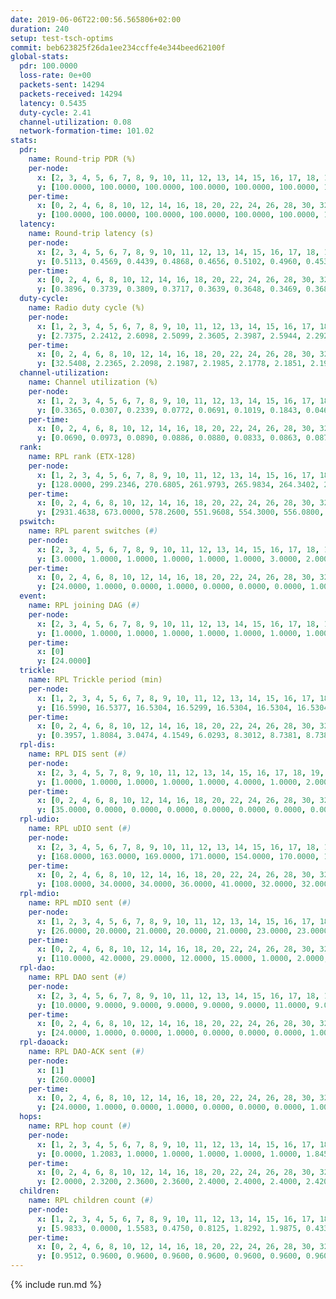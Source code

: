 ```yaml
---
date: 2019-06-06T22:00:56.565806+02:00
duration: 240
setup: test-tsch-optims
commit: beb623825f26da1ee234ccffe4e344beed62100f
global-stats:
  pdr: 100.0000
  loss-rate: 0e+00
  packets-sent: 14294
  packets-received: 14294
  latency: 0.5435
  duty-cycle: 2.41
  channel-utilization: 0.08
  network-formation-time: 101.02
stats:
  pdr:
    name: Round-trip PDR (%)
    per-node:
      x: [2, 3, 4, 5, 6, 7, 8, 9, 10, 11, 12, 13, 14, 15, 16, 17, 18, 19, 20, 21, 22, 23, 24, 25]
      y: [100.0000, 100.0000, 100.0000, 100.0000, 100.0000, 100.0000, 100.0000, 100.0000, 100.0000, 100.0000, 100.0000, 100.0000, 100.0000, 100.0000, 100.0000, 100.0000, 100.0000, 100.0000, 100.0000, 100.0000, 100.0000, 100.0000, 100.0000, 100.0000]
    per-time:
      x: [0, 2, 4, 6, 8, 10, 12, 14, 16, 18, 20, 22, 24, 26, 28, 30, 32, 34, 36, 38, 40, 42, 44, 46, 48, 50, 52, 54, 56, 58, 60, 62, 64, 66, 68, 70, 72, 74, 76, 78, 80, 82, 84, 86, 88, 90, 92, 94, 96, 98, 100, 102, 104, 106, 108, 110, 112, 114, 116, 118, 120, 122, 124, 126, 128, 130, 132, 134, 136, 138, 140, 142, 144, 146, 148, 150, 152, 154, 156, 158, 160, 162, 164, 166, 168, 170, 172, 174, 176, 178, 180, 182, 184, 186, 188, 190, 192, 194, 196, 198, 200, 202, 204, 206, 208, 210, 212, 214, 216, 218, 220, 222, 224, 226, 228, 230, 232, 234, 236, 238]
      y: [100.0000, 100.0000, 100.0000, 100.0000, 100.0000, 100.0000, 100.0000, 100.0000, 100.0000, 100.0000, 100.0000, 100.0000, 100.0000, 100.0000, 100.0000, 100.0000, 100.0000, 100.0000, 100.0000, 100.0000, 100.0000, 100.0000, 100.0000, 100.0000, 100.0000, 100.0000, 100.0000, 100.0000, 100.0000, 100.0000, 100.0000, 100.0000, 100.0000, 100.0000, 100.0000, 100.0000, 100.0000, 100.0000, 100.0000, 100.0000, 100.0000, 100.0000, 100.0000, 100.0000, 100.0000, 100.0000, 100.0000, 100.0000, 100.0000, 100.0000, 100.0000, 100.0000, 100.0000, 100.0000, 100.0000, 100.0000, 100.0000, 100.0000, 100.0000, 100.0000, 100.0000, 100.0000, 100.0000, 100.0000, 100.0000, 100.0000, 100.0000, 100.0000, 100.0000, 100.0000, 100.0000, 100.0000, 100.0000, 100.0000, 100.0000, 100.0000, 100.0000, 100.0000, 100.0000, 100.0000, 100.0000, 100.0000, 100.0000, 100.0000, 100.0000, 100.0000, 100.0000, 100.0000, 100.0000, 100.0000, 100.0000, 100.0000, 100.0000, 100.0000, 100.0000, 100.0000, 100.0000, 100.0000, 100.0000, 100.0000, 100.0000, 100.0000, 100.0000, 100.0000, 100.0000, 100.0000, 100.0000, 100.0000, 100.0000, 100.0000, 100.0000, 100.0000, 100.0000, 100.0000, 100.0000, 100.0000, 100.0000, 100.0000, 100.0000, 100.0000]
  latency:
    name: Round-trip latency (s)
    per-node:
      x: [2, 3, 4, 5, 6, 7, 8, 9, 10, 11, 12, 13, 14, 15, 16, 17, 18, 19, 20, 21, 22, 23, 24, 25]
      y: [0.5113, 0.4569, 0.4439, 0.4868, 0.4656, 0.5102, 0.4960, 0.4538, 0.4792, 0.5037, 0.4694, 0.4825, 0.5635, 0.4969, 0.5468, 0.5391, 0.5503, 0.5724, 0.7325, 0.5083, 0.6945, 0.6800, 0.7366, 0.6895]
    per-time:
      x: [0, 2, 4, 6, 8, 10, 12, 14, 16, 18, 20, 22, 24, 26, 28, 30, 32, 34, 36, 38, 40, 42, 44, 46, 48, 50, 52, 54, 56, 58, 60, 62, 64, 66, 68, 70, 72, 74, 76, 78, 80, 82, 84, 86, 88, 90, 92, 94, 96, 98, 100, 102, 104, 106, 108, 110, 112, 114, 116, 118, 120, 122, 124, 126, 128, 130, 132, 134, 136, 138, 140, 142, 144, 146, 148, 150, 152, 154, 156, 158, 160, 162, 164, 166, 168, 170, 172, 174, 176, 178, 180, 182, 184, 186, 188, 190, 192, 194, 196, 198, 200, 202, 204, 206, 208, 210, 212, 214, 216, 218, 220, 222, 224, 226, 228, 230, 232, 234, 236, 238]
      y: [0.3896, 0.3739, 0.3809, 0.3717, 0.3639, 0.3648, 0.3469, 0.3689, 0.3949, 0.3903, 0.3313, 0.3971, 0.3580, 0.4100, 0.3389, 0.3671, 0.3719, 0.3757, 0.3273, 0.3365, 0.3307, 0.3252, 0.3375, 0.2872, 0.2909, 0.3121, 0.3453, 0.3282, 0.3105, 0.3377, 0.3288, 0.3376, 0.3542, 0.3503, 0.3656, 0.3351, 0.3480, 0.3577, 0.3085, 0.3178, 0.3054, 0.3140, 0.2968, 0.3091, 0.3217, 0.3126, 0.3288, 0.3009, 0.3128, 0.3353, 0.3324, 0.3078, 0.3412, 0.3202, 0.3581, 0.3409, 0.3513, 0.3206, 0.2863, 0.2983, 0.3298, 0.3220, 0.3373, 0.3529, 0.3443, 0.4738, 0.3171, 0.3087, 0.3392, 0.3476, 0.3632, 0.4670, 0.5735, 0.4250, 0.3302, 0.3274, 0.3428, 0.5728, 0.6645, 0.6186, 0.5479, 0.3044, 0.3470, 0.7401, 1.0951, 0.8246, 0.5985, 0.5722, 0.4521, 0.7572, 1.1090, 0.8452, 0.5519, 0.5870, 0.4178, 0.7352, 1.2844, 1.2074, 0.8942, 0.6352, 0.5808, 0.8321, 1.2784, 1.2811, 1.2755, 1.0655, 0.7969, 0.8497, 1.2637, 1.2580, 1.2579, 1.2702, 1.2013, 1.0556, 1.2646, 1.2539, 1.2612, 1.2874, 1.2308, 1.2781]
  duty-cycle:
    name: Radio duty cycle (%)
    per-node:
      x: [1, 2, 3, 4, 5, 6, 7, 8, 9, 10, 11, 12, 13, 14, 15, 16, 17, 18, 19, 20, 21, 22, 23, 24, 25]
      y: [2.7375, 2.2412, 2.6098, 2.5099, 2.3605, 2.3987, 2.5944, 2.2922, 2.2865, 2.3303, 2.3261, 2.2761, 2.5655, 2.3180, 2.6571, 2.3942, 2.3535, 2.4171, 2.4670, 2.6262, 2.5374, 2.4500, 2.5838, 2.6208, 2.4791]
    per-time:
      x: [0, 2, 4, 6, 8, 10, 12, 14, 16, 18, 20, 22, 24, 26, 28, 30, 32, 34, 36, 38, 40, 42, 44, 46, 48, 50, 52, 54, 56, 58, 60, 62, 64, 66, 68, 70, 72, 74, 76, 78, 80, 82, 84, 86, 88, 90, 92, 94, 96, 98, 100, 102, 104, 106, 108, 110, 112, 114, 116, 118, 120, 122, 124, 126, 128, 130, 132, 134, 136, 138, 140, 142, 144, 146, 148, 150, 152, 154, 156, 158, 160, 162, 164, 166, 168, 170, 172, 174, 176, 178, 180, 182, 184, 186, 188, 190, 192, 194, 196, 198, 200, 202, 204, 206, 208, 210, 212, 214, 216, 218, 220, 222, 224, 226, 228, 230, 232, 234, 236, 238]
      y: [32.5408, 2.2365, 2.2098, 2.1987, 2.1985, 2.1778, 2.1851, 2.1915, 2.1917, 2.2025, 2.1852, 2.1846, 2.1957, 2.1852, 2.2351, 2.1751, 2.1904, 2.1936, 2.2038, 2.1763, 2.1958, 2.1739, 2.1805, 2.2211, 2.1941, 2.1816, 2.1923, 2.2236, 2.1868, 2.1800, 2.2018, 2.1962, 2.2113, 2.1816, 2.1864, 2.1941, 2.1734, 2.1771, 2.1961, 2.1915, 2.1795, 2.1768, 2.1967, 2.1810, 2.1850, 2.1993, 2.1835, 2.1800, 2.1846, 2.1877, 2.1848, 2.1846, 2.1927, 2.1990, 2.1698, 2.1898, 2.1743, 2.1845, 2.1801, 2.1732, 2.1698, 2.1849, 2.1743, 2.1792, 2.1826, 2.1933, 2.1783, 2.1947, 2.1870, 2.4587, 2.3260, 2.3443, 2.2608, 2.4240, 2.2872, 2.2534, 2.2370, 2.1932, 2.1988, 2.1823, 2.1780, 2.2122, 2.1937, 2.1863, 2.1870, 2.2106, 2.2290, 2.2020, 2.1914, 2.2096, 2.1978, 2.1780, 2.1974, 2.1967, 2.1910, 2.1936, 2.1947, 2.1957, 2.1978, 2.2000, 2.2183, 2.1956, 2.2000, 2.1941, 2.2014, 2.2015, 2.1968, 2.1988, 2.2047, 2.1988, 2.1854, 2.1878, 2.1876, 2.1963, 2.1916, 2.1776, 2.1673, 2.1807, 2.2045, 2.1640]
  channel-utilization:
    name: Channel utilization (%)
    per-node:
      x: [1, 2, 3, 4, 5, 6, 7, 8, 9, 10, 11, 12, 13, 14, 15, 16, 17, 18, 19, 20, 21, 22, 23, 24, 25]
      y: [0.3365, 0.0307, 0.2339, 0.0772, 0.0691, 0.1019, 0.1843, 0.0466, 0.0457, 0.0783, 0.0321, 0.0465, 0.1076, 0.0314, 0.2151, 0.0561, 0.0569, 0.0486, 0.0621, 0.0310, 0.1155, 0.0431, 0.0316, 0.0322, 0.0336]
    per-time:
      x: [0, 2, 4, 6, 8, 10, 12, 14, 16, 18, 20, 22, 24, 26, 28, 30, 32, 34, 36, 38, 40, 42, 44, 46, 48, 50, 52, 54, 56, 58, 60, 62, 64, 66, 68, 70, 72, 74, 76, 78, 80, 82, 84, 86, 88, 90, 92, 94, 96, 98, 100, 102, 104, 106, 108, 110, 112, 114, 116, 118, 120, 122, 124, 126, 128, 130, 132, 134, 136, 138, 140, 142, 144, 146, 148, 150, 152, 154, 156, 158, 160, 162, 164, 166, 168, 170, 172, 174, 176, 178, 180, 182, 184, 186, 188, 190, 192, 194, 196, 198, 200, 202, 204, 206, 208, 210, 212, 214, 216, 218, 220, 222, 224, 226, 228, 230, 232, 234, 236, 238]
      y: [0.0690, 0.0973, 0.0890, 0.0886, 0.0880, 0.0833, 0.0863, 0.0871, 0.0877, 0.0933, 0.0874, 0.0860, 0.0915, 0.0861, 0.1068, 0.0814, 0.0882, 0.0916, 0.0937, 0.0826, 0.0889, 0.0808, 0.0848, 0.0946, 0.0851, 0.0806, 0.0853, 0.0965, 0.0844, 0.0813, 0.0879, 0.0853, 0.0924, 0.0839, 0.0860, 0.0903, 0.0817, 0.0850, 0.0926, 0.0848, 0.0813, 0.0797, 0.0854, 0.0817, 0.0835, 0.0870, 0.0828, 0.0827, 0.0823, 0.0846, 0.0816, 0.0824, 0.0851, 0.0896, 0.0788, 0.0863, 0.0812, 0.0843, 0.0820, 0.0780, 0.0787, 0.0839, 0.0802, 0.0826, 0.0831, 0.0873, 0.0797, 0.0849, 0.0835, 0.1564, 0.0659, 0.0793, 0.0468, 0.1308, 0.0374, 0.0235, 0.0338, 0.0831, 0.0884, 0.0836, 0.0830, 0.0901, 0.0846, 0.0821, 0.0805, 0.0876, 0.0923, 0.0841, 0.0815, 0.0877, 0.0843, 0.0781, 0.0854, 0.0843, 0.0820, 0.0823, 0.0826, 0.0848, 0.0844, 0.0866, 0.0897, 0.0830, 0.0829, 0.0827, 0.0857, 0.0865, 0.0857, 0.0861, 0.0892, 0.0858, 0.0812, 0.0820, 0.0827, 0.0827, 0.0838, 0.0788, 0.0763, 0.0813, 0.0888, 0.0731]
  rank:
    name: RPL rank (ETX-128)
    per-node:
      x: [1, 2, 3, 4, 5, 6, 7, 8, 9, 10, 11, 12, 13, 14, 15, 16, 17, 18, 19, 20, 21, 22, 23, 24, 25]
      y: [128.0000, 299.2346, 270.6805, 261.9793, 265.9834, 264.3402, 289.7095, 452.3712, 470.9215, 395.1065, 596.6305, 412.8107, 450.2705, 596.9438, 433.8689, 592.5952, 495.6245, 656.8408, 875.5565, 757.1165, 874.0122, 748.4040, 781.2612, 821.5144, 800.1134]
    per-time:
      x: [0, 2, 4, 6, 8, 10, 12, 14, 16, 18, 20, 22, 24, 26, 28, 30, 32, 34, 36, 38, 40, 42, 44, 46, 48, 50, 52, 54, 56, 58, 60, 62, 64, 66, 68, 70, 72, 74, 76, 78, 80, 82, 84, 86, 88, 90, 92, 94, 96, 98, 100, 102, 104, 106, 108, 110, 112, 114, 116, 118, 120, 122, 124, 126, 128, 130, 132, 134, 136, 138, 140, 142, 144, 146, 148, 150, 152, 154, 156, 158, 160, 162, 164, 166, 168, 170, 172, 174, 176, 178, 180, 182, 184, 186, 188, 190, 192, 194, 196, 198, 200, 202, 204, 206, 208, 210, 212, 214, 216, 218, 220, 222, 224, 226, 228, 230, 232, 234, 236, 238]
      y: [2931.4638, 673.0000, 578.2600, 551.9608, 554.3000, 556.0800, 563.0000, 552.4118, 561.3000, 545.2830, 531.2400, 557.7400, 599.1569, 607.1961, 643.9600, 673.4600, 628.8400, 623.9245, 609.9400, 597.9074, 584.3200, 584.3137, 580.2407, 541.1200, 534.5849, 506.9800, 491.7400, 526.3846, 515.5192, 524.6863, 528.3200, 535.2157, 532.1852, 544.3200, 553.5385, 532.5800, 533.6731, 548.9038, 557.9434, 513.0784, 454.5600, 455.7600, 458.1000, 452.5000, 452.6667, 459.4231, 450.4510, 441.1200, 439.9800, 440.1000, 444.1400, 443.5800, 443.4600, 447.0000, 439.3333, 443.1154, 444.2400, 458.7800, 454.4600, 459.5400, 457.4118, 468.5294, 494.2941, 489.8400, 490.5800, 491.1569, 474.7736, 466.4815, 453.6800, 406.3092, 395.4807, 399.3266, 391.4186, 400.5490, 493.5396, 469.9909, 399.7356, 451.0392, 449.3000, 444.9216, 440.9216, 509.7200, 514.0000, 511.3000, 503.6038, 507.7843, 478.3148, 463.8800, 480.7600, 486.2000, 490.2115, 486.0784, 495.4118, 498.4808, 497.9000, 486.9020, 480.0400, 478.4038, 477.5294, 473.3774, 463.2200, 468.9200, 453.1600, 451.0980, 452.3529, 449.8800, 450.8039, 443.6600, 447.6600, 447.6923, 445.7000, 445.8600, 449.1373, 448.1200, 445.2400, 445.4200, 445.9400, 448.0784, 444.8600, 446.6200]
  pswitch:
    name: RPL parent switches (#)
    per-node:
      x: [2, 3, 4, 5, 6, 7, 8, 9, 10, 11, 12, 13, 14, 15, 16, 17, 18, 19, 20, 21, 22, 23, 24, 25]
      y: [3.0000, 1.0000, 1.0000, 1.0000, 1.0000, 1.0000, 3.0000, 2.0000, 3.0000, 9.0000, 3.0000, 4.0000, 9.0000, 4.0000, 12.0000, 5.0000, 5.0000, 8.0000, 10.0000, 5.0000, 11.0000, 6.0000, 4.0000, 8.0000]
    per-time:
      x: [0, 2, 4, 6, 8, 10, 12, 14, 16, 18, 20, 22, 24, 26, 28, 30, 32, 34, 36, 38, 40, 42, 44, 46, 48, 50, 52, 54, 56, 58, 60, 62, 64, 66, 68, 70, 72, 74, 76, 78, 80, 82, 84, 86, 88, 90, 92, 94, 96, 98, 100, 102, 104, 106, 108, 110, 112, 114, 116, 118, 120, 122, 124, 126, 128, 130, 132, 134, 136, 138, 140, 142, 144, 146, 148, 150, 152, 154, 156, 158, 160, 162, 164, 166, 168, 170, 172, 174, 176, 178, 180, 182, 184, 186, 188, 190, 192, 194, 196, 198, 200, 202, 204, 206, 208, 210, 212, 214, 216, 218, 220, 222, 224, 226, 228, 230, 232, 234, 236]
      y: [24.0000, 1.0000, 0.0000, 1.0000, 0.0000, 0.0000, 0.0000, 1.0000, 0.0000, 3.0000, 0.0000, 0.0000, 1.0000, 1.0000, 0.0000, 0.0000, 0.0000, 3.0000, 0.0000, 4.0000, 0.0000, 1.0000, 4.0000, 0.0000, 3.0000, 0.0000, 0.0000, 2.0000, 2.0000, 1.0000, 0.0000, 1.0000, 4.0000, 0.0000, 2.0000, 0.0000, 2.0000, 2.0000, 3.0000, 1.0000, 0.0000, 0.0000, 0.0000, 0.0000, 1.0000, 2.0000, 1.0000, 0.0000, 0.0000, 0.0000, 0.0000, 0.0000, 0.0000, 1.0000, 1.0000, 2.0000, 0.0000, 0.0000, 0.0000, 0.0000, 1.0000, 1.0000, 1.0000, 0.0000, 0.0000, 1.0000, 3.0000, 4.0000, 0.0000, 0.0000, 0.0000, 0.0000, 0.0000, 1.0000, 1.0000, 0.0000, 0.0000, 1.0000, 0.0000, 1.0000, 1.0000, 0.0000, 0.0000, 0.0000, 3.0000, 1.0000, 4.0000, 0.0000, 0.0000, 0.0000, 2.0000, 1.0000, 1.0000, 2.0000, 0.0000, 1.0000, 0.0000, 2.0000, 1.0000, 3.0000, 0.0000, 0.0000, 0.0000, 1.0000, 1.0000, 0.0000, 1.0000, 0.0000, 0.0000, 2.0000, 0.0000, 0.0000, 1.0000, 0.0000, 0.0000, 0.0000, 0.0000, 1.0000, 0.0000]
  event:
    name: RPL joining DAG (#)
    per-node:
      x: [2, 3, 4, 5, 6, 7, 8, 9, 10, 11, 12, 13, 14, 15, 16, 17, 18, 19, 20, 21, 22, 23, 24, 25]
      y: [1.0000, 1.0000, 1.0000, 1.0000, 1.0000, 1.0000, 1.0000, 1.0000, 1.0000, 1.0000, 1.0000, 1.0000, 1.0000, 1.0000, 1.0000, 1.0000, 1.0000, 1.0000, 1.0000, 1.0000, 1.0000, 1.0000, 1.0000, 1.0000]
    per-time:
      x: [0]
      y: [24.0000]
  trickle:
    name: RPL Trickle period (min)
    per-node:
      x: [1, 2, 3, 4, 5, 6, 7, 8, 9, 10, 11, 12, 13, 14, 15, 16, 17, 18, 19, 20, 21, 22, 23, 24, 25]
      y: [16.5990, 16.5377, 16.5304, 16.5299, 16.5304, 16.5304, 16.5304, 17.3461, 16.5344, 17.3436, 16.5252, 16.5382, 16.5421, 16.2908, 16.5421, 16.5297, 16.4924, 16.5384, 15.7002, 16.5696, 16.5384, 16.4613, 16.4751, 16.4669, 16.5987]
    per-time:
      x: [0, 2, 4, 6, 8, 10, 12, 14, 16, 18, 20, 22, 24, 26, 28, 30, 32, 34, 36, 38, 40, 42, 44, 46, 48, 50, 52, 54, 56, 58, 60, 62, 64, 66, 68, 70, 72, 74, 76, 78, 80, 82, 84, 86, 88, 90, 92, 94, 96, 98, 100, 102, 104, 106, 108, 110, 112, 114, 116, 118, 120, 122, 124, 126, 128, 130, 132, 134, 136, 138, 140, 142, 144, 146, 148, 150, 152, 154, 156, 158, 160, 162, 164, 166, 168, 170, 172, 174, 176, 178, 180, 182, 184, 186, 188, 190, 192, 194, 196, 198, 200, 202, 204, 206, 208, 210, 212, 214, 216, 218, 220, 222, 224, 226, 228, 230, 232, 234, 236, 238]
      y: [0.3957, 1.8084, 3.0474, 4.1549, 6.0293, 8.3012, 8.7381, 8.7381, 8.7381, 15.6627, 17.3015, 17.4763, 17.4763, 17.4763, 17.4763, 17.4763, 17.4763, 17.4763, 17.4763, 16.8518, 16.8646, 16.9194, 16.9908, 17.0394, 17.1465, 17.1267, 17.1267, 17.1402, 17.4763, 17.4763, 17.4763, 17.4763, 17.4763, 17.4763, 17.4763, 17.4763, 17.4763, 17.4763, 17.4763, 17.4763, 17.4763, 17.4763, 17.4763, 17.4763, 17.4763, 17.4763, 17.4763, 17.4763, 17.4763, 17.4763, 17.4763, 17.4763, 17.4763, 17.4763, 17.4763, 17.4763, 17.4763, 17.4763, 17.4763, 17.4763, 17.4763, 17.4763, 17.4763, 17.4763, 17.4763, 17.4763, 17.4763, 17.4763, 17.4763, 17.4763, 17.4763, 17.4763, 17.4763, 17.4763, 17.4763, 17.4763, 17.4763, 17.4763, 17.4763, 17.4763, 17.4763, 17.4763, 17.4763, 17.4763, 17.4763, 17.4763, 17.4763, 17.4763, 17.4763, 17.4763, 17.4763, 17.4763, 17.4763, 17.4763, 17.4763, 17.4763, 17.4763, 17.4763, 17.4763, 17.4763, 17.4763, 17.4763, 17.4763, 17.4763, 17.4763, 17.4763, 17.4763, 17.4763, 17.4763, 17.4763, 17.4763, 17.4763, 17.4763, 17.4763, 17.4763, 17.4763, 17.4763, 17.4763, 17.4763, 17.4763]
  rpl-dis:
    name: RPL DIS sent (#)
    per-node:
      x: [2, 3, 4, 5, 7, 8, 9, 10, 11, 12, 13, 14, 15, 16, 17, 18, 19, 20, 21, 22, 23, 24, 25]
      y: [1.0000, 1.0000, 1.0000, 1.0000, 1.0000, 4.0000, 1.0000, 2.0000, 1.0000, 1.0000, 1.0000, 1.0000, 2.0000, 2.0000, 1.0000, 1.0000, 2.0000, 3.0000, 3.0000, 2.0000, 3.0000, 2.0000, 2.0000]
    per-time:
      x: [0, 2, 4, 6, 8, 10, 12, 14, 16, 18, 20, 22, 24, 26, 28, 30, 32, 34, 36, 38, 40, 42, 44, 46, 48, 50, 52, 54, 56, 58, 60, 62, 64, 66, 68, 70, 72, 74, 76, 78, 80, 82, 84, 86, 88, 90, 92, 94, 96, 98, 100, 102, 104, 106, 108, 110, 112, 114, 116, 118, 120, 122, 124, 126, 128, 130, 132, 134, 136, 138, 140, 142, 144, 146, 148, 150, 152]
      y: [35.0000, 0.0000, 0.0000, 0.0000, 0.0000, 0.0000, 0.0000, 0.0000, 0.0000, 0.0000, 0.0000, 0.0000, 0.0000, 0.0000, 0.0000, 0.0000, 0.0000, 0.0000, 0.0000, 0.0000, 0.0000, 0.0000, 0.0000, 0.0000, 0.0000, 0.0000, 0.0000, 0.0000, 0.0000, 0.0000, 0.0000, 0.0000, 0.0000, 0.0000, 0.0000, 0.0000, 0.0000, 0.0000, 0.0000, 0.0000, 0.0000, 0.0000, 0.0000, 0.0000, 0.0000, 0.0000, 0.0000, 0.0000, 0.0000, 0.0000, 0.0000, 0.0000, 0.0000, 0.0000, 0.0000, 0.0000, 0.0000, 0.0000, 0.0000, 0.0000, 0.0000, 0.0000, 0.0000, 0.0000, 0.0000, 0.0000, 0.0000, 0.0000, 0.0000, 0.0000, 0.0000, 1.0000, 0.0000, 0.0000, 1.0000, 1.0000, 1.0000]
  rpl-udio:
    name: RPL uDIO sent (#)
    per-node:
      x: [2, 3, 4, 5, 6, 7, 8, 9, 10, 11, 12, 13, 14, 15, 16, 17, 18, 19, 20, 21, 22, 23, 24, 25]
      y: [168.0000, 163.0000, 169.0000, 171.0000, 154.0000, 170.0000, 168.0000, 176.0000, 176.0000, 170.0000, 166.0000, 172.0000, 161.0000, 154.0000, 180.0000, 165.0000, 162.0000, 162.0000, 168.0000, 142.0000, 171.0000, 168.0000, 163.0000, 165.0000]
    per-time:
      x: [0, 2, 4, 6, 8, 10, 12, 14, 16, 18, 20, 22, 24, 26, 28, 30, 32, 34, 36, 38, 40, 42, 44, 46, 48, 50, 52, 54, 56, 58, 60, 62, 64, 66, 68, 70, 72, 74, 76, 78, 80, 82, 84, 86, 88, 90, 92, 94, 96, 98, 100, 102, 104, 106, 108, 110, 112, 114, 116, 118, 120, 122, 124, 126, 128, 130, 132, 134, 136, 138, 140, 142, 144, 146, 148, 150, 152, 154, 156, 158, 160, 162, 164, 166, 168, 170, 172, 174, 176, 178, 180, 182, 184, 186, 188, 190, 192, 194, 196, 198, 200, 202, 204, 206, 208, 210, 212, 214, 216, 218, 220, 222, 224, 226, 228, 230, 232, 234, 236, 238, 240]
      y: [108.0000, 34.0000, 34.0000, 36.0000, 41.0000, 32.0000, 32.0000, 34.0000, 32.0000, 30.0000, 32.0000, 39.0000, 38.0000, 30.0000, 42.0000, 27.0000, 37.0000, 34.0000, 29.0000, 26.0000, 35.0000, 31.0000, 36.0000, 32.0000, 35.0000, 32.0000, 30.0000, 40.0000, 35.0000, 27.0000, 33.0000, 32.0000, 35.0000, 31.0000, 32.0000, 32.0000, 31.0000, 37.0000, 29.0000, 31.0000, 33.0000, 31.0000, 30.0000, 32.0000, 29.0000, 36.0000, 30.0000, 28.0000, 35.0000, 30.0000, 30.0000, 32.0000, 28.0000, 35.0000, 35.0000, 32.0000, 33.0000, 36.0000, 29.0000, 35.0000, 32.0000, 40.0000, 33.0000, 29.0000, 33.0000, 31.0000, 29.0000, 29.0000, 33.0000, 42.0000, 37.0000, 35.0000, 32.0000, 37.0000, 38.0000, 31.0000, 34.0000, 33.0000, 28.0000, 30.0000, 31.0000, 42.0000, 34.0000, 33.0000, 34.0000, 30.0000, 30.0000, 26.0000, 33.0000, 34.0000, 37.0000, 33.0000, 34.0000, 32.0000, 33.0000, 26.0000, 30.0000, 34.0000, 35.0000, 31.0000, 34.0000, 28.0000, 32.0000, 31.0000, 36.0000, 29.0000, 29.0000, 34.0000, 36.0000, 27.0000, 24.0000, 35.0000, 35.0000, 32.0000, 34.0000, 32.0000, 30.0000, 31.0000, 30.0000, 25.0000, 0.0000]
  rpl-mdio:
    name: RPL mDIO sent (#)
    per-node:
      x: [1, 2, 3, 4, 5, 6, 7, 8, 9, 10, 11, 12, 13, 14, 15, 16, 17, 18, 19, 20, 21, 22, 23, 24, 25]
      y: [26.0000, 20.0000, 21.0000, 20.0000, 21.0000, 23.0000, 23.0000, 23.0000, 21.0000, 20.0000, 21.0000, 21.0000, 20.0000, 27.0000, 20.0000, 22.0000, 21.0000, 20.0000, 28.0000, 21.0000, 21.0000, 24.0000, 24.0000, 24.0000, 21.0000]
    per-time:
      x: [0, 2, 4, 6, 8, 10, 12, 14, 16, 18, 20, 22, 24, 26, 28, 30, 32, 34, 36, 38, 40, 42, 44, 46, 48, 50, 52, 54, 56, 58, 60, 62, 64, 66, 68, 70, 72, 74, 76, 78, 80, 82, 84, 86, 88, 90, 92, 94, 96, 98, 100, 102, 104, 106, 108, 110, 112, 114, 116, 118, 120, 122, 124, 126, 128, 130, 132, 134, 136, 138, 140, 142, 144, 146, 148, 150, 152, 154, 156, 158, 160, 162, 164, 166, 168, 170, 172, 174, 176, 178, 180, 182, 184, 186, 188, 190, 192, 194, 196, 198, 200, 202, 204, 206, 208, 210, 212, 214, 216, 218, 220, 222, 224, 226, 228, 230, 232, 234, 236, 238]
      y: [110.0000, 42.0000, 29.0000, 12.0000, 15.0000, 1.0000, 2.0000, 12.0000, 11.0000, 1.0000, 0.0000, 0.0000, 0.0000, 4.0000, 7.0000, 5.0000, 5.0000, 4.0000, 0.0000, 4.0000, 1.0000, 1.0000, 1.0000, 7.0000, 6.0000, 8.0000, 3.0000, 1.0000, 0.0000, 0.0000, 1.0000, 6.0000, 5.0000, 7.0000, 5.0000, 1.0000, 0.0000, 0.0000, 0.0000, 4.0000, 7.0000, 4.0000, 5.0000, 4.0000, 0.0000, 1.0000, 0.0000, 0.0000, 7.0000, 4.0000, 5.0000, 4.0000, 4.0000, 1.0000, 0.0000, 0.0000, 0.0000, 5.0000, 6.0000, 5.0000, 6.0000, 3.0000, 0.0000, 0.0000, 0.0000, 1.0000, 3.0000, 7.0000, 5.0000, 6.0000, 3.0000, 0.0000, 0.0000, 1.0000, 2.0000, 4.0000, 6.0000, 8.0000, 3.0000, 1.0000, 0.0000, 1.0000, 0.0000, 2.0000, 3.0000, 9.0000, 5.0000, 3.0000, 2.0000, 0.0000, 1.0000, 0.0000, 5.0000, 3.0000, 6.0000, 6.0000, 3.0000, 1.0000, 0.0000, 0.0000, 0.0000, 3.0000, 7.0000, 6.0000, 7.0000, 1.0000, 1.0000, 1.0000, 0.0000, 3.0000, 2.0000, 7.0000, 1.0000, 10.0000, 1.0000, 0.0000, 0.0000, 0.0000, 5.0000, 6.0000]
  rpl-dao:
    name: RPL DAO sent (#)
    per-node:
      x: [2, 3, 4, 5, 6, 7, 8, 9, 10, 11, 12, 13, 14, 15, 16, 17, 18, 19, 20, 21, 22, 23, 24, 25]
      y: [10.0000, 9.0000, 9.0000, 9.0000, 9.0000, 9.0000, 11.0000, 9.0000, 11.0000, 13.0000, 10.0000, 10.0000, 13.0000, 10.0000, 13.0000, 11.0000, 10.0000, 13.0000, 13.0000, 12.0000, 13.0000, 12.0000, 10.0000, 13.0000]
    per-time:
      x: [0, 2, 4, 6, 8, 10, 12, 14, 16, 18, 20, 22, 24, 26, 28, 30, 32, 34, 36, 38, 40, 42, 44, 46, 48, 50, 52, 54, 56, 58, 60, 62, 64, 66, 68, 70, 72, 74, 76, 78, 80, 82, 84, 86, 88, 90, 92, 94, 96, 98, 100, 102, 104, 106, 108, 110, 112, 114, 116, 118, 120, 122, 124, 126, 128, 130, 132, 134, 136, 138, 140, 142, 144, 146, 148, 150, 152, 154, 156, 158, 160, 162, 164, 166, 168, 170, 172, 174, 176, 178, 180, 182, 184, 186, 188, 190, 192, 194, 196, 198, 200, 202, 204, 206, 208, 210, 212, 214, 216, 218, 220, 222, 224, 226, 228, 230, 232, 234, 236]
      y: [24.0000, 1.0000, 0.0000, 1.0000, 0.0000, 0.0000, 0.0000, 1.0000, 0.0000, 3.0000, 0.0000, 0.0000, 1.0000, 1.0000, 16.0000, 0.0000, 1.0000, 3.0000, 0.0000, 4.0000, 0.0000, 1.0000, 5.0000, 1.0000, 4.0000, 0.0000, 1.0000, 2.0000, 10.0000, 1.0000, 0.0000, 2.0000, 6.0000, 1.0000, 3.0000, 0.0000, 3.0000, 2.0000, 5.0000, 1.0000, 0.0000, 1.0000, 9.0000, 0.0000, 1.0000, 2.0000, 2.0000, 0.0000, 3.0000, 1.0000, 1.0000, 0.0000, 2.0000, 3.0000, 1.0000, 2.0000, 5.0000, 4.0000, 0.0000, 1.0000, 3.0000, 1.0000, 3.0000, 1.0000, 0.0000, 1.0000, 4.0000, 6.0000, 0.0000, 1.0000, 2.0000, 5.0000, 0.0000, 2.0000, 1.0000, 1.0000, 2.0000, 2.0000, 0.0000, 2.0000, 3.0000, 5.0000, 0.0000, 1.0000, 3.0000, 7.0000, 4.0000, 0.0000, 1.0000, 1.0000, 2.0000, 3.0000, 1.0000, 2.0000, 1.0000, 3.0000, 1.0000, 1.0000, 2.0000, 8.0000, 4.0000, 0.0000, 1.0000, 1.0000, 2.0000, 2.0000, 2.0000, 0.0000, 0.0000, 4.0000, 2.0000, 1.0000, 2.0000, 4.0000, 5.0000, 0.0000, 1.0000, 2.0000, 1.0000]
  rpl-daoack:
    name: RPL DAO-ACK sent (#)
    per-node:
      x: [1]
      y: [260.0000]
    per-time:
      x: [0, 2, 4, 6, 8, 10, 12, 14, 16, 18, 20, 22, 24, 26, 28, 30, 32, 34, 36, 38, 40, 42, 44, 46, 48, 50, 52, 54, 56, 58, 60, 62, 64, 66, 68, 70, 72, 74, 76, 78, 80, 82, 84, 86, 88, 90, 92, 94, 96, 98, 100, 102, 104, 106, 108, 110, 112, 114, 116, 118, 120, 122, 124, 126, 128, 130, 132, 134, 136, 138, 140, 142, 144, 146, 148, 150, 152, 154, 156, 158, 160, 162, 164, 166, 168, 170, 172, 174, 176, 178, 180, 182, 184, 186, 188, 190, 192, 194, 196, 198, 200, 202, 204, 206, 208, 210, 212, 214, 216, 218, 220, 222, 224, 226, 228, 230, 232, 234, 236]
      y: [24.0000, 1.0000, 0.0000, 1.0000, 0.0000, 0.0000, 0.0000, 1.0000, 0.0000, 3.0000, 0.0000, 0.0000, 1.0000, 1.0000, 16.0000, 0.0000, 1.0000, 3.0000, 0.0000, 4.0000, 0.0000, 1.0000, 4.0000, 1.0000, 4.0000, 0.0000, 1.0000, 3.0000, 9.0000, 1.0000, 0.0000, 2.0000, 6.0000, 1.0000, 3.0000, 0.0000, 2.0000, 2.0000, 5.0000, 1.0000, 0.0000, 2.0000, 8.0000, 0.0000, 1.0000, 2.0000, 2.0000, 0.0000, 3.0000, 1.0000, 1.0000, 0.0000, 2.0000, 3.0000, 1.0000, 2.0000, 5.0000, 4.0000, 0.0000, 1.0000, 3.0000, 1.0000, 3.0000, 1.0000, 0.0000, 1.0000, 4.0000, 6.0000, 0.0000, 1.0000, 2.0000, 5.0000, 0.0000, 2.0000, 1.0000, 1.0000, 2.0000, 2.0000, 0.0000, 2.0000, 3.0000, 5.0000, 0.0000, 1.0000, 3.0000, 7.0000, 4.0000, 0.0000, 1.0000, 1.0000, 2.0000, 3.0000, 1.0000, 2.0000, 1.0000, 3.0000, 1.0000, 1.0000, 2.0000, 9.0000, 3.0000, 0.0000, 1.0000, 1.0000, 2.0000, 2.0000, 2.0000, 0.0000, 0.0000, 4.0000, 2.0000, 1.0000, 2.0000, 4.0000, 5.0000, 0.0000, 1.0000, 2.0000, 1.0000]
  hops:
    name: RPL hop count (#)
    per-node:
      x: [1, 2, 3, 4, 5, 6, 7, 8, 9, 10, 11, 12, 13, 14, 15, 16, 17, 18, 19, 20, 21, 22, 23, 24, 25]
      y: [0.0000, 1.2083, 1.0000, 1.0000, 1.0000, 1.0000, 1.0000, 1.8458, 2.0000, 2.0792, 2.9458, 2.0000, 2.0000, 3.0625, 2.0000, 3.0000, 2.1625, 3.0167, 3.0000, 4.0000, 3.0460, 4.0000, 4.1674, 4.2218, 4.0042]
    per-time:
      x: [0, 2, 4, 6, 8, 10, 12, 14, 16, 18, 20, 22, 24, 26, 28, 30, 32, 34, 36, 38, 40, 42, 44, 46, 48, 50, 52, 54, 56, 58, 60, 62, 64, 66, 68, 70, 72, 74, 76, 78, 80, 82, 84, 86, 88, 90, 92, 94, 96, 98, 100, 102, 104, 106, 108, 110, 112, 114, 116, 118, 120, 122, 124, 126, 128, 130, 132, 134, 136, 138, 140, 142, 144, 146, 148, 150, 152, 154, 156, 158, 160, 162, 164, 166, 168, 170, 172, 174, 176, 178, 180, 182, 184, 186, 188, 190, 192, 194, 196, 198, 200, 202, 204, 206, 208, 210, 212, 214, 216, 218, 220, 222, 224, 226, 228, 230, 232, 234, 236, 238]
      y: [2.0000, 2.3200, 2.3600, 2.3600, 2.4000, 2.4000, 2.4000, 2.4200, 2.4400, 2.4400, 2.4400, 2.4400, 2.4200, 2.4000, 2.4000, 2.4000, 2.4000, 2.4000, 2.3600, 2.3400, 2.3200, 2.3200, 2.3200, 2.6400, 2.6200, 2.5600, 2.5600, 2.4800, 2.3200, 2.3400, 2.3600, 2.3600, 2.3600, 2.3600, 2.3600, 2.3200, 2.3200, 2.3200, 2.3200, 2.3200, 2.3200, 2.3200, 2.3200, 2.3200, 2.3200, 2.3200, 2.3200, 2.3200, 2.3200, 2.3200, 2.3200, 2.3200, 2.3200, 2.3200, 2.3200, 2.3200, 2.3200, 2.3200, 2.3200, 2.3200, 2.3200, 2.3200, 2.3200, 2.3200, 2.3200, 2.3200, 2.3200, 2.3200, 2.3200, 2.3200, 2.3200, 2.3200, 2.3200, 2.3200, 2.3200, 2.3200, 2.3200, 2.3200, 2.3200, 2.3200, 2.3200, 2.3200, 2.3200, 2.3200, 2.3200, 2.3200, 2.4200, 2.3600, 2.3600, 2.3600, 2.3600, 2.3400, 2.3200, 2.4000, 2.4800, 2.4200, 2.3600, 2.3600, 2.3600, 2.3200, 2.3200, 2.3200, 2.3200, 2.3200, 2.3200, 2.3200, 2.3200, 2.3200, 2.3200, 2.3200, 2.3200, 2.3200, 2.3200, 2.3200, 2.3200, 2.3200, 2.3200, 2.3200, 2.3200, 2.3200]
  children:
    name: RPL children count (#)
    per-node:
      x: [1, 2, 3, 4, 5, 6, 7, 8, 9, 10, 11, 12, 13, 14, 15, 16, 17, 18, 19, 20, 21, 22, 23, 24, 25]
      y: [5.9833, 0.0000, 1.5583, 0.4750, 0.8125, 1.8292, 1.9875, 0.4333, 0.3375, 0.6833, 0.0000, 0.2750, 1.1583, 0.0000, 2.7167, 0.5816, 0.6875, 0.5397, 0.9456, 0.0000, 2.6318, 0.3473, 0.0000, 0.0000, 0.0000]
    per-time:
      x: [0, 2, 4, 6, 8, 10, 12, 14, 16, 18, 20, 22, 24, 26, 28, 30, 32, 34, 36, 38, 40, 42, 44, 46, 48, 50, 52, 54, 56, 58, 60, 62, 64, 66, 68, 70, 72, 74, 76, 78, 80, 82, 84, 86, 88, 90, 92, 94, 96, 98, 100, 102, 104, 106, 108, 110, 112, 114, 116, 118, 120, 122, 124, 126, 128, 130, 132, 134, 136, 138, 140, 142, 144, 146, 148, 150, 152, 154, 156, 158, 160, 162, 164, 166, 168, 170, 172, 174, 176, 178, 180, 182, 184, 186, 188, 190, 192, 194, 196, 198, 200, 202, 204, 206, 208, 210, 212, 214, 216, 218, 220, 222, 224, 226, 228, 230, 232, 234, 236, 238]
      y: [0.9512, 0.9600, 0.9600, 0.9600, 0.9600, 0.9600, 0.9600, 0.9600, 0.9600, 0.9600, 0.9600, 0.9600, 0.9600, 0.9600, 0.9600, 0.9600, 0.9600, 0.9600, 0.9600, 0.9600, 0.9600, 0.9600, 0.9600, 0.9600, 0.9600, 0.9600, 0.9600, 0.9600, 0.9600, 0.9600, 0.9600, 0.9600, 0.9600, 0.9600, 0.9600, 0.9600, 0.9600, 0.9600, 0.9600, 0.9600, 0.9600, 0.9600, 0.9600, 0.9600, 0.9600, 0.9600, 0.9600, 0.9600, 0.9600, 0.9600, 0.9600, 0.9600, 0.9600, 0.9600, 0.9600, 0.9600, 0.9600, 0.9600, 0.9600, 0.9600, 0.9600, 0.9600, 0.9600, 0.9600, 0.9600, 0.9600, 0.9600, 0.9600, 0.9600, 0.9600, 0.9600, 0.9600, 0.9600, 0.9600, 0.9600, 0.9600, 0.9600, 0.9600, 0.9600, 0.9600, 0.9600, 0.9600, 0.9600, 0.9600, 0.9600, 0.9600, 0.9600, 0.9600, 0.9600, 0.9600, 0.9600, 0.9600, 0.9600, 0.9600, 0.9600, 0.9600, 0.9600, 0.9600, 0.9600, 0.9600, 0.9600, 0.9600, 0.9600, 0.9600, 0.9600, 0.9600, 0.9600, 0.9600, 0.9600, 0.9600, 0.9600, 0.9600, 0.9600, 0.9600, 0.9600, 0.9600, 0.9600, 0.9600, 0.9600, 0.9600]
---
```


{% include run.md %}
